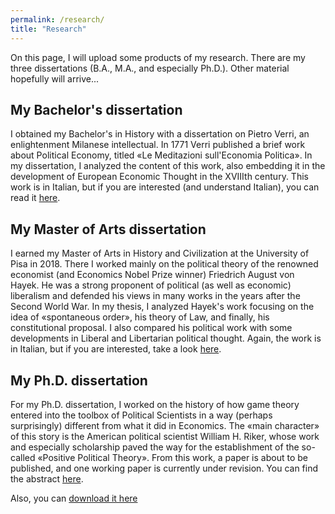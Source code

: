 ```yaml
---
permalink: /research/
title: "Research"
---
```


On this page, I will upload some products of my research. There are my three dissertations (B.A., M.A., and especially Ph.D.). Other material hopefully will arrive...

## My Bachelor's dissertation

I obtained my Bachelor's in History with a dissertation on Pietro Verri, an enlightenment Milanese intellectual. In 1771 Verri published a brief work about Political Economy, titled «Le Meditazioni sull'Economia Politica». In my dissertation, I analyzed the content of this work, also embedding it in the development of European Economic Thought in the XVIIIth century. This work is in Italian, but if you are interested (and understand Italian), you can read it [here](/files/TesiTriennale2016.pdf).

## My Master of Arts dissertation

I earned my Master of Arts in History and Civilization at the University of Pisa in 2018. There I worked mainly on the political theory of the renowned economist (and Economics Nobel Prize winner) Friedrich August von Hayek. He was a strong proponent of political (as well as economic) liberalism and defended his views in many works in the years after the Second World War. In my thesis, I analyzed Hayek's work focusing on the idea of «spontaneous order», his theory of Law, and finally, his constitutional proposal. I also compared his political work with some developments in Liberal and Libertarian political thought. Again, the work is in Italian, but if you are interested, take a look [here](/files/TESIMagistrale.pdf).

## My Ph.D. dissertation

For my Ph.D. dissertation, I worked on the history of how game theory entered into the toolbox of Political Scientists in a way (perhaps surprisingly) different from what it did in Economics. The «main character» of this story is the American political scientist William H. Riker, whose work and especially scholarship paved the way for the establishment of the so-called «Positive Political Theory». From this work, a paper is about to be published, and one working paper is currently under revision. You can find the abstract [here](https://hdl.handle.net/2158/1288364). 

Also, you can [download it here](/files/DissertationDAMIANI.pdf)


